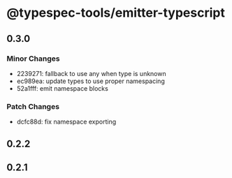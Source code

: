 # @typespec-tools/emitter-typescript

## 0.3.0

### Minor Changes

- 2239271: fallback to use any when type is unknown
- ec989ea: update types to use proper namespacing
- 52a1fff: emit namespace blocks

### Patch Changes

- dcfc88d: fix namespace exporting

## 0.2.2

## 0.2.1
